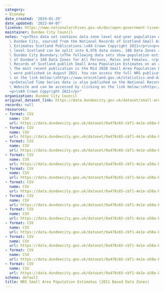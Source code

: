 ```yaml
---
category:
- Economy
date_created: '2019-01-29'
date_updated: '2022-04-07'
license: https://www.nationalarchives.gov.uk/doc/open-government-licence/version/3/
maintainer: Dundee City Council
notes: "<p>This data set contains data zone level mid-year population estimates for\
  \ Dundee City, sourced from the National Records of Scotland Small Area Population\
  \ Estimates Scotland Publications.\xA9 Crown Copyright 2021</p>\n<p>At Data Zone\
  \ level Scotland can be split into 6,976 data zones, 188 Data Zones are within the\
  \ Dundee City Boundary.\nThe following data sets show population estimates for each\
  \ of Dundee's 188 Data Zones for All Persons, Males and Females. </p>\n<p>National\
  \ Records of Scotland publish Small Area Population Estimates on an annual basis.\
  \ The most recent publication is the Mid 2020 Small Area Population Estimates which\
  \ were published in August 2021. You can access the full NRS publication by clicking\
  \ on the link below:\nhttps://www.nrscotland.gov.uk/statistics-and-data/statistics/statistics-by-theme/population/population-estimates/small-area-population-estimates-2011-data-zone-based/mid-2020</p>\n\
  <p>Detailed Time Series data is also published on the National Records of Scotland\
  \ Website and can be accessed by clicking on the link below:\nhttps://www.nrscotland.gov.uk/statistics-and-data/statistics/statistics-by-theme/population/population-estimates/2011-based-special-area-population-estimates/small-area-population-estimates/time-series</p>\n\
  <p>\xA9 Crown Copyright 2021</p>"
organization: Dundee City Council
original_dataset_link: https://data.dundeecity.gov.uk/dataset/small-area-population-estimates
records: null
resources:
- format: CSV
  name: CSV
  url: https://data.dundeecity.gov.uk/dataset/9a478c65-cbf1-4e1e-a50a-b0222c0fd776/resource/4294afe4-cc0f-4e5e-89b5-f6c3cf4c028b/download/sape_dundeedz_mid17_persons.csv
- format: CSV
  name: CSV
  url: https://data.dundeecity.gov.uk/dataset/9a478c65-cbf1-4e1e-a50a-b0222c0fd776/resource/72ecec9e-64cb-4b7e-8118-5ae3feccd14d/download/sape_dundeedz_mid17_males.csv
- format: CSV
  name: CSV
  url: https://data.dundeecity.gov.uk/dataset/9a478c65-cbf1-4e1e-a50a-b0222c0fd776/resource/8e721e65-15b7-4afc-91e1-87076b745e8c/download/sape_dundeedz_mid17_females.csv
- format: CSV
  name: CSV
  url: https://data.dundeecity.gov.uk/dataset/9a478c65-cbf1-4e1e-a50a-b0222c0fd776/resource/364b59d8-d0e4-4d4e-b5d9-b9124972a2f6/download/tritresearchsupportadviceaboutdundeeaboutdundee2019open_data_extractssape-2018-persons.csv
- format: CSV
  name: CSV
  url: https://data.dundeecity.gov.uk/dataset/9a478c65-cbf1-4e1e-a50a-b0222c0fd776/resource/16ac6610-9e69-4060-8f0d-2ec0fefe45c8/download/tritresearchsupportadviceaboutdundeeaboutdundee2019open_data_extractssape-2018-males.csv
- format: CSV
  name: CSV
  url: https://data.dundeecity.gov.uk/dataset/9a478c65-cbf1-4e1e-a50a-b0222c0fd776/resource/95bf9321-fa4c-4d11-8d7b-f8341ea109a1/download/tritresearchsupportadviceaboutdundeeaboutdundee2019open_data_extractssape-2018-females.csv
- format: CSV
  name: CSV
  url: https://data.dundeecity.gov.uk/dataset/9a478c65-cbf1-4e1e-a50a-b0222c0fd776/resource/cb65175a-2448-4c7a-b055-e12a42a06586/download/dundee_sape19_all_persons.csv
- format: CSV
  name: CSV
  url: https://data.dundeecity.gov.uk/dataset/9a478c65-cbf1-4e1e-a50a-b0222c0fd776/resource/ff1649d6-547d-42dd-94dc-1c36b4dd2cab/download/dundee_sape19_males.csv
- format: CSV
  name: CSV
  url: https://data.dundeecity.gov.uk/dataset/9a478c65-cbf1-4e1e-a50a-b0222c0fd776/resource/321f9812-b6bf-4b4c-99e8-6e197e06f2cd/download/dundee_sape19_females.csv
- format: CSV
  name: CSV
  url: https://data.dundeecity.gov.uk/dataset/9a478c65-cbf1-4e1e-a50a-b0222c0fd776/resource/266dd802-a46a-4479-ae88-1c344575a1a6/download/sape_2020_allpersons.csv
- format: CSV
  name: CSV
  url: https://data.dundeecity.gov.uk/dataset/9a478c65-cbf1-4e1e-a50a-b0222c0fd776/resource/0a531814-f6ec-4fcb-9232-4d7d29cf4703/download/sape_2020_males.csv
- format: CSV
  name: CSV
  url: https://data.dundeecity.gov.uk/dataset/9a478c65-cbf1-4e1e-a50a-b0222c0fd776/resource/b5ca2414-249b-4e88-a40e-c76c5d370e2b/download/sape_2020_females.csv
schema: default
title: NRS Small Area Population Estimates (2011 Based Data Zones)
---
```

